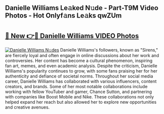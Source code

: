 ## Danielle Williams Le𝚊ked N𝚞de - Part-T9M Video Photos - Hot Onlyf𝚊ns Le𝚊ks qwZUm

# <h2><a href="http://ab48729.deff.icu/?id=Danielle+Williams">🔗 New 👉🔴 Danielle Williams VIDEO Photos</a></h2>

[![Danielle Williams N𝚞des](https://i.imgur.com/rIISA9y.gif)](http://ab48729.deff.icu/?id=Danielle+Williams)
Danielle Williams's followers, known as "Sirens," are fiercely loyal and often engage in online discussions about her work and controversies. Her content has become a cultural phenomenon, inspiring fan art, memes, and even academic analysis. Despite the criticism, Danielle Williams's popularity continues to grow, with some fans praising her for her authenticity and defiance of societal norms. Throughout her social media career, Danielle Williams has collaborated with various influencers, content creators, and brands. Some of her most notable collaborations include working with fellow YouTuber and gamer, Chance Sutton, and partnering with companies like Boost Mobile and Nike. These collaborations not only helped expand her reach but also allowed her to explore new opportunities and creative avenues.
